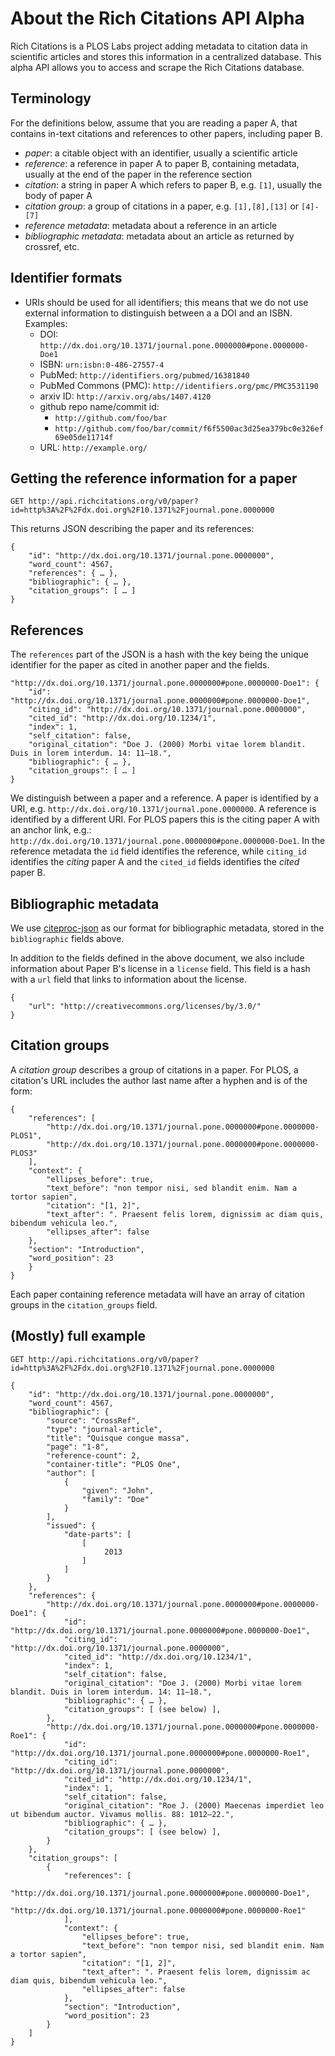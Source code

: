 # About the Rich Citations API Alpha

Rich Citations is a PLOS Labs project adding metadata to citation data
in scientific articles and stores this information in a centralized
database. This alpha API allows you to access and scrape the Rich
Citations database.

## Terminology
For the definitions below, assume that you are reading a paper A, that contains in-text citations and references to other papers, including paper B.

- *paper*: a citable object with an identifier, usually a scientific article
- *reference*: a reference in paper A to paper B, containing metadata, usually at the end of the paper in the reference section
- *citation*: a string in paper A which refers to paper B, e.g. `[1]`, usually the body of paper A
- *citation group*: a group of citations in a paper, e.g. `[1],[8],[13]` or `[4]-[7]`
- *reference metadata*: metadata about a reference in an article
- *bibliographic metadata*: metadata about an article as returned by
    crossref, etc.

## Identifier formats

- URIs should be used for all identifiers; this means that we do not
    use external information to distinguish between a a DOI and an ISBN.
    Examples:
    - DOI: `http://dx.doi.org/10.1371/journal.pone.0000000#pone.0000000-Doe1`
    - ISBN: `urn:isbn:0-486-27557-4`
    - PubMed: `http://identifiers.org/pubmed/16381840`
    - PubMed Commons (PMC): `http://identifiers.org/pmc/PMC3531190`
    - arxiv ID: `http://arxiv.org/abs/1407.4120`
    - github repo name/commit id:
        - `http://github.com/foo/bar`
        - `http://github.com/foo/bar/commit/f6f5500ac3d25ea379bc0e326ef69e05de11714f`
    - URL: `http://example.org/`

## Getting the reference information for a paper

```
GET http://api.richcitations.org/v0/paper?id=http%3A%2F%2Fdx.doi.org%2F10.1371%2Fjournal.pone.0000000
```

This returns JSON describing the paper and its references:

```
{
    "id": "http://dx.doi.org/10.1371/journal.pone.0000000",
    "word_count": 4567,
    "references": { … },
    "bibliographic": { … },
    "citation_groups": [ … ]
}
```

## References

The `references` part of the JSON is a hash with the key being the
unique identifier for the paper as cited in another paper and the
fields.

```
"http://dx.doi.org/10.1371/journal.pone.0000000#pone.0000000-Doe1": {
    "id": "http://dx.doi.org/10.1371/journal.pone.0000000#pone.0000000-Doe1",
    "citing_id": "http://dx.doi.org/10.1371/journal.pone.0000000",
    "cited_id": "http://dx.doi.org/10.1234/1",
    "index": 1,
    "self_citation": false,
    "original_citation": "Doe J. (2000) Morbi vitae lorem blandit. Duis in lorem interdum. 14: 11–18.",
    "bibliographic": { … },
    "citation_groups": [ … ]
}
```

We distinguish between a paper and a reference. A paper is identified
by a URI, e.g. `http://dx.doi.org/10.1371/journal.pone.0000000`. A reference is identified by a
different URI. For PLOS papers this is the citing paper A with an anchor
link, e.g.: `http://dx.doi.org/10.1371/journal.pone.0000000#pone.0000000-Doe1`.
In the reference metadata the `id` field identifies the reference,
while `citing_id` identifies the *citing* paper A and the `cited_id`
fields identifies the *cited* paper B.

## Bibliographic metadata

We use
[citeproc-json](https://github.com/citation-style-language/schema/blob/master/csl-data.json)
as our format for bibliographic metadata, stored in the
`bibliographic` fields above.

In addition to the fields defined in the above document, we also
include information about Paper B's license in a `license` field.
This field is a hash with a `url` field that links to information
about the license.

```
{
    "url": "http://creativecommons.org/licenses/by/3.0/"
}
```

## Citation groups

A *citation group* describes a group of citations in a paper. For PLOS, a citation's URL includes the author last name after a hyphen and is of the form:

```
{
    "references": [
        "http://dx.doi.org/10.1371/journal.pone.0000000#pone.0000000-PLOS1",
        "http://dx.doi.org/10.1371/journal.pone.0000000#pone.0000000-PLOS3"
    ],
    "context": {
        "ellipses_before": true,
        "text_before": "non tempor nisi, sed blandit enim. Nam a tortor sapien",
        "citation": "[1, 2]",
        "text_after": ". Praesent felis lorem, dignissim ac diam quis, bibendum vehicula leo.",
        "ellipses_after": false
    },
    "section": "Introduction",
    "word_position": 23
    }
}
```

Each paper containing reference metadata will have an array of
citation groups in the `citation_groups` field.

## (Mostly) full example
```
GET http://api.richcitations.org/v0/paper?id=http%3A%2F%2Fdx.doi.org%2F10.1371%2Fjournal.pone.0000000

{
    "id": "http://dx.doi.org/10.1371/journal.pone.0000000",
    "word_count": 4567,
    "bibliographic": {
        "source": "CrossRef",
        "type": "journal-article",
        "title": "Quisque congue massa",
        "page": "1-8",
        "reference-count": 2,
        "container-title": "PLOS One",
        "author": [
            {
                "given": "John",
                "family": "Doe"
            }
        ],
        "issued": {
            "date-parts": [
                [
                     2013
                ]
            ]
        }
    },
    "references": {
        "http://dx.doi.org/10.1371/journal.pone.0000000#pone.0000000-Doe1": {
            "id": "http://dx.doi.org/10.1371/journal.pone.0000000#pone.0000000-Doe1",
            "citing_id": "http://dx.doi.org/10.1371/journal.pone.0000000",
            "cited_id": "http://dx.doi.org/10.1234/1",
            "index": 1,
            "self_citation": false,
            "original_citation": "Doe J. (2000) Morbi vitae lorem blandit. Duis in lorem interdum. 14: 11–18.",
            "bibliographic": { … },
            "citation_groups": [ (see below) ],
        },
        "http://dx.doi.org/10.1371/journal.pone.0000000#pone.0000000-Roe1": {
            "id": "http://dx.doi.org/10.1371/journal.pone.0000000#pone.0000000-Roe1",
            "citing_id": "http://dx.doi.org/10.1371/journal.pone.0000000",
            "cited_id": "http://dx.doi.org/10.1234/1",
            "index": 1,
            "self_citation": false,
            "original_citation": "Roe J. (2000) Maecenas imperdiet leo ut bibendum auctor. Vivamus mollis. 88: 1012–22.",
            "bibliographic": { … },
            "citation_groups": [ (see below) ],
        }
    },
    "citation_groups": [
        {
            "references": [
                "http://dx.doi.org/10.1371/journal.pone.0000000#pone.0000000-Doe1",
                "http://dx.doi.org/10.1371/journal.pone.0000000#pone.0000000-Roe1"
            ],
            "context": {
                "ellipses_before": true,
                "text_before": "non tempor nisi, sed blandit enim. Nam a tortor sapien",
                "citation": "[1, 2]",
                "text_after": ". Praesent felis lorem, dignissim ac diam quis, bibendum vehicula leo.",
                "ellipses_after": false
            },
            "section": "Introduction",
            "word_position": 23
        }
    ]
}
```
